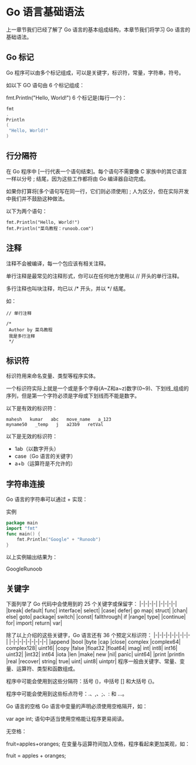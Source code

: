 # Go 语言基础语法

上一章节我们已经了解了 Go 语言的基本组成结构，本章节我们将学习 Go 语言的基础语法。

## Go 标记
Go 程序可以由多个标记组成，可以是关键字，标识符，常量，字符串，符号。

如以下 GO 语句由 6 个标记组成：

fmt.Println("Hello, World!")
6 个标记是(每行一个)：

```go
fmt
.
Println
(
 "Hello, World!"
)
```

## 行分隔符

在 Go 程序中 [一行代表一个语句结束]。每个语句不需要像 C 家族中的其它语言一样以分号 ; 结尾，因为这些工作都将由 Go 编译器自动完成。

如果你打算将[多个语句写在同一行，它们则必须使用] ; 人为区分，但在实际开发中我们并不鼓励这种做法。

以下为两个语句：

```shell
fmt.Println("Hello, World!")
fmt.Println("菜鸟教程：runoob.com")
```

## 注释

注释不会被编译，每一个包应该有相关注释。

单行注释是最常见的注释形式，你可以在任何地方使用以 // 开头的单行注释。

多行注释也叫块注释，均已以 /* 开头，并以 */ 结尾。

如：

```shell
// 单行注释
```

```shell
/*
 Author by 菜鸟教程
 我是多行注释
 */
```

## 标识符

标识符用来命名变量、类型等程序实体。

一个标识符实际上就是一个或是多个字母(A~Z和a~z)数字(0~9)、下划线_组成的序列，但是第一个字符必须是字母或下划线而不能是数字。

以下是有效的标识符：
```
mahesh   kumar   abc   move_name   a_123
myname50   _temp   j   a23b9   retVal
```

以下是无效的标识符：

* 1ab（以数字开头）
* case（Go 语言的关键字）
* a+b（运算符是不允许的）

## 字符串连接

Go 语言的字符串可以通过 + 实现：

实例
```go
package main
import "fmt"
func main() {
    fmt.Println("Google" + "Runoob")
}
```

以上实例输出结果为：

GoogleRunoob

## 关键字

下面列举了 Go 代码中会使用到的 25 个关键字或保留字：
|-|-|-|-|
|-|-|-|-|
|break|	default|	func|	interface|	select|
|case|	defer|	go	map|	struct|
|chan|	else|	goto|	package|	switch|
|const|	fallthrough|	if	|range|	type|
|continue|	for|	import|	return|	var|

除了以上介绍的这些关键字，Go 语言还有 36 个预定义标识符：
|-|-|-|-|-|-|-|-|-|
|-|-|-|-|-|-|-|-|-|
|append	|bool	|byte	|cap	|close|	complex	|complex64|	complex128|	uint16|
|copy	|false	|float32	|float64|	imag|	int|	int8|	int16|	uint32|
|int32|	int64	|iota	|len	|make|	new	|nil|	panic|	uint64|
|print	|println	|real	|recover|	string|	true|	uint|	uint8|	uintptr|
程序一般由关键字、常量、变量、运算符、类型和函数组成。

程序中可能会使用到这些分隔符：括号 ()，中括号 [] 和大括号 {}。

程序中可能会使用到这些标点符号：.、,、;、: 和 …。

Go 语言的空格
Go 语言中变量的声明必须使用空格隔开，如：

var age int;
语句中适当使用空格能让程序更易阅读。

无空格：

fruit=apples+oranges;
在变量与运算符间加入空格，程序看起来更加美观，如：

fruit = apples + oranges; 